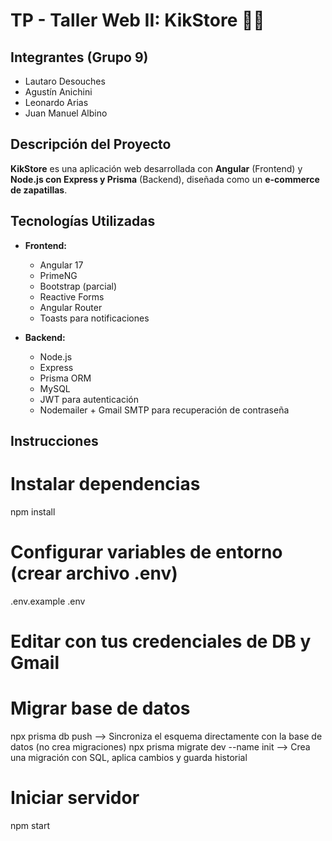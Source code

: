 # TP - Taller Web II: KikStore 🛒👟

## Integrantes (Grupo 9)

-   Lautaro Desouches
-   Agustín Anichini
-   Leonardo Arias
-   Juan Manuel Albino

## Descripción del Proyecto

**KikStore** es una aplicación web desarrollada con **Angular** (Frontend) y **Node.js con Express y Prisma** (Backend), diseñada como un **e-commerce de zapatillas**.

## Tecnologías Utilizadas

-   **Frontend:**

    -   Angular 17
    -   PrimeNG
    -   Bootstrap (parcial)
    -   Reactive Forms
    -   Angular Router
    -   Toasts para notificaciones

-   **Backend:**
    -   Node.js
    -   Express
    -   Prisma ORM
    -   MySQL
    -   JWT para autenticación
    -   Nodemailer + Gmail SMTP para recuperación de contraseña

## Instrucciones

# Instalar dependencias

npm install

# Configurar variables de entorno (crear archivo .env)

.env.example .env

# Editar con tus credenciales de DB y Gmail

# Migrar base de datos

npx prisma db push --> Sincroniza el esquema directamente con la base de datos (no crea migraciones)
npx prisma migrate dev --name init  --> Crea una migración con SQL, aplica cambios y guarda historial

# Iniciar servidor

npm start
